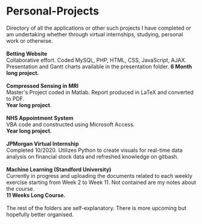 # Personal-Projects
Directory of all the applications or other such projects I have completed or am undertaking whether through virtual internships, studying, personal work or otherwise. <br> <br>
**Betting Website**<br>
Collaborative effort. Coded MySQL, PHP, HTML, CSS, JavaScript, AJAX. Presentation and Gantt charts available in the presentation folder.
**6 Month long project.**<br><br>
**Compressed Sensing in MRI**<br>
Master's Project coded in Matlab. Report produced in LaTeX and converted to PDF.<br> 
**Year long project**. <br><br>
**NHS Appointment System**<br>
VBA code and constructed using Microsoft Access. <br>
**Year long project.** <br><br>
**JPMorgan Virtual Internship**<br>
Completed 10/2020. Utilizes Python to create visuals for real-time data analysis on financial stock data and refreshed knowledge on gitbash. <br><br>
**Machine Learning (Standford University)**<br>
Currently in progress and uploading the documents related to each weekly exercise starting from Week 2 to Week 11. 
Not contained are my notes about the course. <br>
**11 Weeks Long Course.** <br><br>
The rest of the folders are self-explanatory. There is more upcoming but hopefully better organised. 
